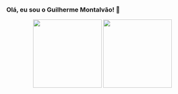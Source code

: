 ### Olá, eu sou o Guilherme Montalvão! 👋

<div align="center">
  <img height="180em" src="https://github-readme-stats.vercel.app/api/top-langs/?username=Guilh-montalvao&layout=compact&theme=dark"/>
  <img height="180em" src="https://github-readme-stats.vercel.app/api?username=Guilh-montalvao&show_icons=true&theme=dark&rank_icon=none"/>
</div>
